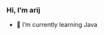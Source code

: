 ### Hi, I’m arij
- 🌱 I’m currently learning Java

<!---
arijsahmawan/arijsahmawan is a ✨ special ✨ repository because its `README.md` (this file) appears on your GitHub profile.
You can click the Preview link to take a look at your changes.
--->
